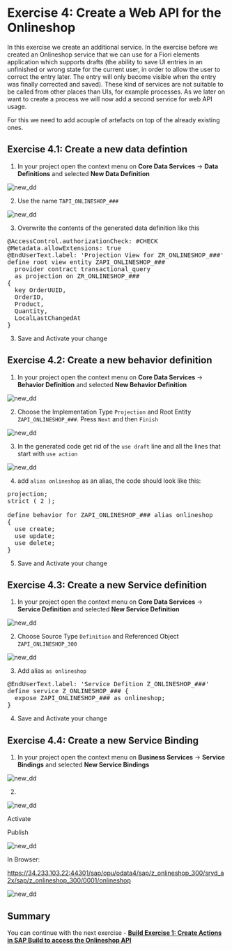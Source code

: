 
# Exercise 4: Create a Web API for the Onlineshop

In this exercise we create an additional service. In the exercise before we created an Onlineshop service that we can use for a Fiori elements application which supports drafts (the ability to save UI entries in an unfinished or wrong state for the current user, in order to allow the user to correct the entry later. The entry will only become visible when the entry was finally corrected and saved). These kind of services are not suitable to be called from other places than UIs, for example processes. As we later on want to create a process we will now add a second service for web API usage. 

For this we need to add acouple of artefacts on top of the already existing ones.

## Exercise 4.1: Create a new data defintion

1. In your project open the context menu on **Core Data Services** -> **Data Definitions** and selected **New Data Definition**

![new_dd](images/100.png) 

2. Use the name `TAPI_ONLINESHOP_###` 

![new_dd](images/110.png) 

3. Overwrite the contents of the generated data definition like this

<pre lang="ABAP">
@AccessControl.authorizationCheck: #CHECK
@Metadata.allowExtensions: true
@EndUserText.label: 'Projection View for ZR_ONLINESHOP_###'
define root view entity ZAPI_ONLINESHOP_###
  provider contract transactional_query
  as projection on ZR_ONLINESHOP_###
{
  key OrderUUID,
  OrderID,
  Product,
  Quantity,
  LocalLastChangedAt
}
</pre>

3. Save and Activate your change

## Exercise 4.2: Create a new behavior definition

1. In your project open the context menu on **Core Data Services** -> **Behavior Definition** and selected **New Behavior Definition**

![new_dd](images/120.png) 

2. Choose the Implementation Type `Projection` and Root Entity `ZAPI_ONLINESHOP_###`. Press `Next` and then `Finish`

![new_dd](images/130.png) 

3. In the generated code get rid of the `use draft` line and all the lines that start with `use action`

![new_dd](images/140.png) 

4. add `alias onlineshop` as an alias, the code should look like this:

<pre lang="ABAP">
projection;
strict ( 2 );

define behavior for ZAPI_ONLINESHOP_### alias onlineshop
{
  use create;
  use update;
  use delete;
}
</pre>

5. Save and Activate your change

## Exercise 4.3: Create a new Service definition

1. In your project open the context menu on **Core Data Services** -> **Service Definition** and selected **New Service Definition**

![new_dd](images/150.png) 

2. Choose Source Type `Definition` and Referenced Object `ZAPI_ONLINESHOP_300`

![new_dd](images/160.png) 

3. Add alias `as onlineshop`

<pre lang="ABAP">
@EndUserText.label: 'Service Defition Z_ONLINESHOP_###'
define service Z_ONLINESHOP_### {
  expose ZAPI_ONLINESHOP_### as onlineshop;
}
</pre>

4. Save and Activate your change

## Exercise 4.4: Create a new Service Binding

1. In your project open the context menu on **Business Services** -> **Service Bindings** and selected **New Service Bindings**

![new_dd](images/170.png) 

2. 

![new_dd](images/180.png) 

Activate

Publish

![new_dd](images/190.png) 

In Browser:

https://34.233.103.22:44301/sap/opu/odata4/sap/z_onlineshop_300/srvd_a2x/sap/z_onlineshop_300/0001/onlineshop

![new_dd](images/200.png)  

## Summary   
You can continue with the next exercise - **[Build Exercise 1: Create Actions in SAP Build to access the Onlineshop API](../../../build/exercises/ex1/README.md)**
